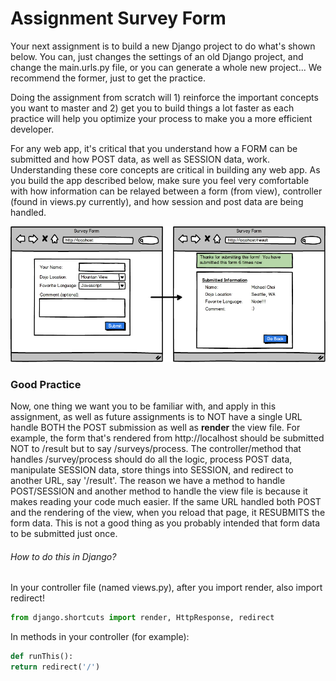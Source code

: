 # Assignment Survey Form

Your next assignment is to build a new Django project to do what's shown below.  You can, just changes the settings of an old Django project, and change the main.urls.py file, or you can generate a whole new project...  We recommend the former, just to get the practice.

Doing the assignment from scratch will 1) reinforce the important concepts you want to master and 2) get you to build things a lot faster as each practice will help you optimize your process to make you a more efficient developer.

For any web app, it's critical that you understand how a FORM can be submitted and how POST data, as well as SESSION data, work. Understanding these core concepts are critical in building any web app. As you build the app described below, make sure you feel very comfortable with how information can be relayed between a form (from view), controller (found in views.py currently), and how session and post data are being handled.


![alt text](form-basic.png "Survey Form")


### Good Practice

Now, one thing we want you to be familiar with, and apply in this assignment, as well as future assignments is to NOT have a single URL handle BOTH the POST submission as well as **render** the view file.  For example, the form that's rendered from http://localhost should be submitted NOT to /result but to say /surveys/process.  The controller/method that handles /survey/process should do all the logic, process POST data, manipulate SESSION data, store things into SESSION, and redirect to another URL, say '/result'.  The reason we have a method to handle POST/SESSION and another method to handle the view file is because it makes reading your code much easier. If the same URL handled both POST and the rendering of the view, when you reload that page, it RESUBMITS the form data. This is not a good thing as you probably intended that form data to be submitted just once.  


###### How to do this in Django?
In your controller file (named views.py), after you import render, also import redirect!
```python
from django.shortcuts import render, HttpResponse, redirect
```
In methods in your controller (for example):
```python
def runThis():
return redirect('/')
```
